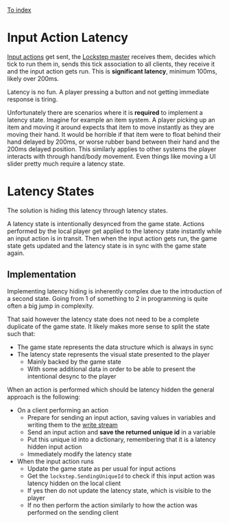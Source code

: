 
[To index](index.md)

# Input Action Latency

[Input actions](input-actions.md) get sent, the [Lockstep master](overview.md#lockstep-master) receives them, decides which tick to run them in, sends this tick association to all clients, they receive it and the input action gets run. This is **significant latency**, minimum 100ms, likely over 200ms.

Latency is no fun. A player pressing a button and not getting immediate response is tiring.

Unfortunately there are scenarios where it is **required** to implement a latency state. Imagine for example an item system. A player picking up an item and moving it around expects that item to move instantly as they are moving their hand. It would be horrible if that item were to float behind their hand delayed by 200ms, or worse rubber band between their hand and the 200ms delayed position. This similarly applies to other systems the player interacts with through hand/body movement. Even things like moving a UI slider pretty much require a latency state.

# Latency States

The solution is hiding this latency through latency states.

A latency state is intentionally desynced from the game state. Actions performed by the local player get applied to the latency state instantly while an input action is in transit. Then when the input action gets run, the game state gets updated and the latency state is in sync with the game state again.

## Implementation

Implementing latency hiding is inherently complex due to the introduction of a second state. Going from 1 of something to 2 in programming is quite often a big jump in complexity.

That said however the latency state does not need to be a complete duplicate of the game state. It likely makes more sense to split the state such that:

- The game state represents the data structure which is always in sync
- The latency state represents the visual state presented to the player
  - Mainly backed by the game state
  - With some additional data in order to be able to present the intentional desync to the player

When an action is performed which should be latency hidden the general approach is the following:

- On a client performing an action
  - Prepare for sending an input action, saving values in variables and writing them to the [write stream](serialization.md#data-streams)
  - Send an input action and **save the returned unique id** in a variable
  - Put this unique id into a dictionary, remembering that it is a latency hidden input action
  - Immediately modify the latency state
- When the input action runs
  - Update the game state as per usual for input actions
  - Get the `lockstep.SendingUniqueId` to check if this input action was latency hidden on the local client
  - If yes then do not update the latency state, which is visible to the player
  - If no then perform the action similarly to how the action was performed on the sending client
